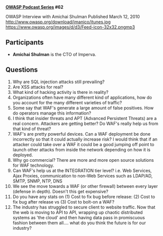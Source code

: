 **[OWASP Podcast Series](OWASP_Podcast "wikilink") \#62**

OWASP Interview with Amichai Shulman
Published March 12, 2010
[<http://www.owasp.org/download/jmanico/itunes.jpg>](http://itunes.apple.com/WebObjects/MZStore.woa/wa/viewPodcast?id=300769012)
[<https://www.owasp.org/images/d/d3/Feed-icon-32x32.png>](http://www.owasp.org/download/jmanico/podcast.xml)[mp3](http://www.owasp.org/download/jmanico/owasp_podcast_62.mp3)

## Participants

  - <b>Amichai Shulman</b> is the CTO of Imperva.

## Questions

1.  Why are SQL injection attacks still prevailing?
2.  Are XSS attacks for real?
3.  What kind of hacking activity is there in reality?
4.  Organizations often have many different kind of applications, how do
    you account for the many different varieties of traffic?
5.  Some say that WAF's generate a large amount of false positives. How
    do operators manage this information?
6.  I think that insider threats and APT (Advanced Persistent Threats)
    are a real concern. Attackers are getting better? Do WAF's really
    help us from that kind of threat?
7.  WAF's are pretty powerful devices. Can a WAF deployment be done
    incorrectly so that it could actually increase risk? I would think
    that if an attacker could take over a WAF it could be a good jumping
    off point to launch other attacks from inside the network depending
    on how it is deployed.
8.  Why go commercial? There are more and more open source solutions for
    WAF technology.
9.  Can WAF's help us at the INTEGRATION tier level? i.e. Web Services,
    Ajax Proxies, communication to non-Web Services such as LDAP/AD,
    SMTP, SNMP, NTP, DNS
10. We see the move towards a WAF (or other firewall) between every
    layer (defense in depth). Doesn't this get expensive?
11. Do you have any stats on (1) Cost to fix bug before release: (2)
    Cost to fix bug after release vs (3) Cost to bolt-on a WAF?
12. The industry has struggled to secure client to website traffic. Now
    that the web is moving to API to API, wrapping up chaotic
    distributed systems as 'the cloud' and then having data pass in
    promiscuous fashion between them all.... what do you think the
    future is for our industry?